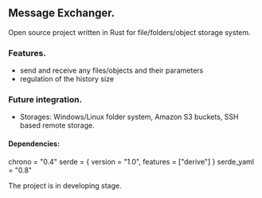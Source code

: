 ## Message Exchanger.

Open source project written in Rust for file/folders/object storage system.

### Features.

- send and receive any files/objects and their parameters
- regulation of the history size

### Future integration.

- Storages: Windows/Linux folder system, Amazon S3 buckets, SSH based remote storage.

#### Dependencies:

chrono = "0.4"
serde = { version = "1.0", features = ["derive"] }
serde_yaml = "0.8"

The project is in developing stage.
